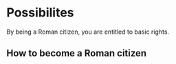 # Possibilites
By being a Roman citizen, you are entitled to basic rights. 

## How to become a Roman citizen

